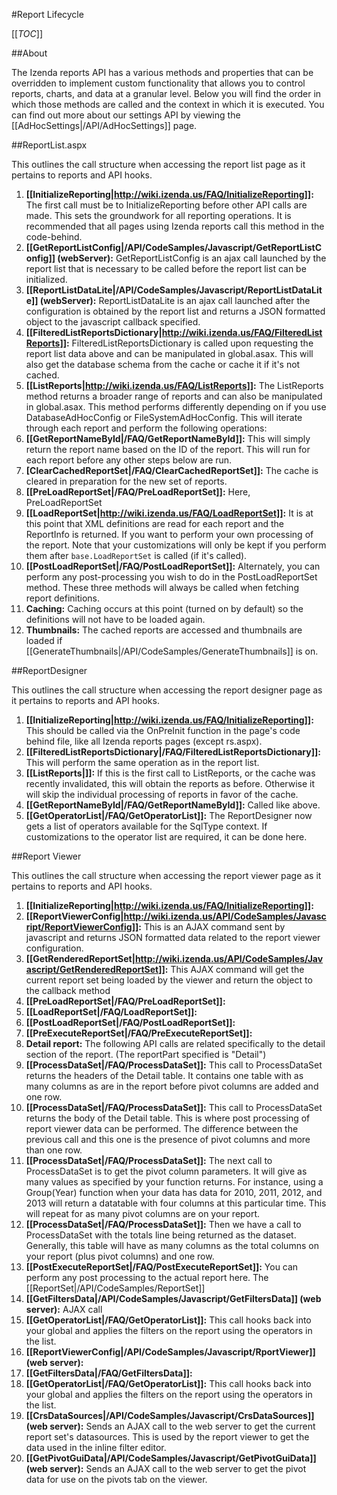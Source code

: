 #Report Lifecycle

[[_TOC_]]

##About

The Izenda reports API has a various methods and properties that can be overridden to implement custom functionality that allows you to control reports, charts, and data at a granular level. Below you will find the order in which those methods are called and the context in which it is executed. You can find out more about our settings API by viewing the [[AdHocSettings|/API/AdHocSettings]] page.

##ReportList.aspx

This outlines the call structure when accessing the report list page as it pertains to reports and API hooks.

1. **[[InitializeReporting|http://wiki.izenda.us/FAQ/InitializeReporting]]:** The first call must be to InitializeReporting before other API calls are made. This sets the groundwork for all reporting operations. It is recommended that all pages using Izenda reports call this method in the code-behind.
2. **[[GetReportListConfig|/API/CodeSamples/Javascript/GetReportListConfig]] (webServer):** GetReportListConfig is an ajax call launched by the report list that is necessary to be called before the report list can be initialized.
3. **[[ReportListDataLite|/API/CodeSamples/Javascript/ReportListDataLite]] (webServer):** ReportListDataLite is an ajax call launched after the configuration is obtained by the report list and returns a JSON formatted object to the javascript callback specified.
4. **[[FilteredListReportsDictionary|http://wiki.izenda.us/FAQ/FilteredListReports]]:** FilteredListReportsDictionary is called upon requesting the report list data above and can be manipulated in global.asax. This will also get the database schema from the cache or cache it if it's not cached.
5. **[[ListReports|http://wiki.izenda.us/FAQ/ListReports]]:** The ListReports method returns a broader range of reports and can also be manipulated in global.asax. This method performs differently depending on if you use DatabaseAdHocConfig or FileSystemAdHocConfig. This will iterate through each report and perform the following operations:
  1. **[[GetReportNameById|/FAQ/GetReportNameById]]:** This will simply return the report name based on the ID of the report. This will run for each report before any other steps below are run.
  2. **[ClearCachedReportSet|/FAQ/ClearCachedReportSet]]:** The cache is cleared in preparation for the new set of reports.
  3. **[[PreLoadReportSet|/FAQ/PreLoadReportSet]]:** Here, PreLoadReportSet 
  4. **[[LoadReportSet|http://wiki.izenda.us/FAQ/LoadReportSet]]:** It is at this point that XML definitions are read for each report and the ReportInfo is returned. If you want to perform your own processing of the report. Note that your customizations will only be kept if you perform them after ``base.LoadReportSet`` is called (if it's called).
  5. **[[PostLoadReportSet|/FAQ/PostLoadReportSet]]:** Alternately, you can perform any post-processing you wish to do in the PostLoadReportSet method. These three methods will always be called when fetching report definitions.
  6. **Caching:** Caching occurs at this point (turned on by default) so the definitions will not have to be loaded again.
  7. **Thumbnails:** The cached reports are accessed and thumbnails are loaded if [[GenerateThumbnails|/API/CodeSamples/GenerateThumbnails]] is on.

##ReportDesigner

This outlines the call structure when accessing the report designer page as it pertains to reports and API hooks.

1. **[[InitializeReporting|http://wiki.izenda.us/FAQ/InitializeReporting]]:** This should be called via the OnPreInit function in the page's code behind file, like all Izenda reports pages (except rs.aspx).
2. **[[FilteredListReportsDictionary|/FAQ/FilteredListReportsDictionary]]:** This will perform the same operation as in the report list.
3. **[[ListReports|]]:** If this is the first call to ListReports, or the cache was recently invalidated, this will obtain the reports as before. Otherwise it will skip the individual processing of reports in favor of the cache.
4. **[[GetReportNameById|/FAQ/GetReportNameById]]:** Called like above.
5. **[[GetOperatorList|/FAQ/GetOperatorList]]:** The ReportDesigner now gets a list of operators available for the SqlType context. If customizations to the operator list are required, it can be done here.

##Report Viewer

This outlines the call structure when accessing the report viewer page as it pertains to reports and API hooks.

1. **[[InitializeReporting|http://wiki.izenda.us/FAQ/InitializeReporting]]:**
2. **[[ReportViewerConfig|http://wiki.izenda.us/API/CodeSamples/Javascript/ReportViewerConfig]]:** This is an AJAX command sent by javascript and returns JSON formatted data related to the report viewer configuration.
3. **[[GetRenderedReportSet|http://wiki.izenda.us/API/CodeSamples/Javascript/GetRenderedReportSet]]:** This AJAX command will get the current report set being loaded by the viewer and return the object to the callback method
4. **[[PreLoadReportSet|/FAQ/PreLoadReportSet]]:**
5. **[[LoadReportSet|/FAQ/LoadReportSet]]:**
6. **[[PostLoadReportSet|/FAQ/PostLoadReportSet]]:**
7. **[[PreExecuteReportSet|/FAQ/PreExecuteReportSet]]:**
  1. **Detail report:** The following API calls are related specifically to the detail section of the report. (The reportPart specified is "Detail")
  2. **[[ProcessDataSet|/FAQ/ProcessDataSet]]:** This call to ProcessDataSet returns the headers of the Detail table. It contains one table with as many columns as are in the report before pivot columns are added and one row.
  3. **[[ProcessDataSet|/FAQ/ProcessDataSet]]:** This call to ProcessDataSet returns the body of the Detail table. This is where post processing of report viewer data can be performed. The difference between the previous call and this one is the presence of pivot columns and more than one row.
  4. **[[ProcessDataSet|/FAQ/ProcessDataSet]]:** The next call to ProcessDataSet is to get the pivot column parameters. It will give as many values as specified by your function returns. For instance, using a Group(Year) function when your data has data for 2010, 2011, 2012, and 2013 will return a datatable with four columns at this particular time. This will repeat for as many pivot columns are on your report.
  5. **[[ProcessDataSet|/FAQ/ProcessDataSet]]:** Then we have a call to ProcessDataSet with the totals line being returned as the dataset. Generally, this table will have as many columns as the total columns on your report (plus pivot columns) and one row.
  6. **[[PostExecuteReportSet|/FAQ/PostExecuteReportSet]]:** You can perform any post processing to the actual report here. The [[ReportSet|/API/CodeSamples/ReportSet]]
8. **[[GetFiltersData|/API/CodeSamples/Javascript/GetFiltersData]] (web server):** AJAX call 
9. **[[GetOperatorList|/FAQ/GetOperatorList]]:** This call hooks back into your global and applies the filters on the report using the operators in the list. 
10. **[[ReportViewerConfig|/API/CodeSamples/Javascript/RportViewer]] (web server):**
11. **[[GetFiltersData|/FAQ/GetFiltersData]]:**
12. **[[GetOperatorList|/FAQ/GetOperatorList]]:** This call hooks back into your global and applies the filters on the report using the operators in the list. 
13. **[[CrsDataSources|/API/CodeSamples/Javascript/CrsDataSources]] (web server):** Sends an AJAX call to the web server to get the current report set's datasources. This is used by the report viewer to get the data used in the inline filter editor.
14. **[[GetPivotGuiData|/API/CodeSamples/Javascript/GetPivotGuiData]] (web server):** Sends an AJAX call to the web server to get the pivot data for use on the pivots tab on the viewer.